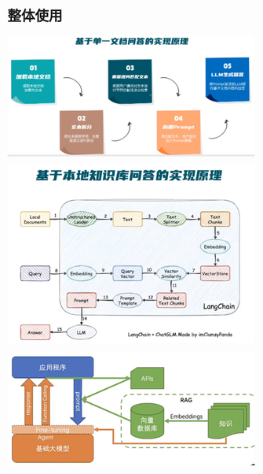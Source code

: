 # 整体使用

![image-20240304223721057](images/概述/image-20240304223721057.png)

![image-20240304223750335](images/概述/image-20240304223750335.png)

![image-20240304224545180](images/概述/image-20240304224545180.png)



